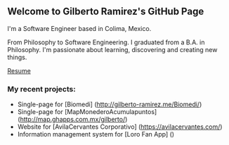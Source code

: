 ## Welcome to Gilberto Ramirez's GitHub Page

I'm a Software Engineer based in Colima, Mexico.

From Philosophy to Software Engineering. I graduated from a B.A. in Philosophy. I'm passionate about learning, discovering and creating new things. 

[Resume](https://github.com/Gilberto-Felipe/cv)

### My recent projects: 
- Single-page for [Biomedi] (http://gilberto-ramirez.me/Biomedi/)
- Single-page for [MapMonederoAcumulapuntos] (http://map.ghapps.com.mx/gilberto/)
- Website for [AvilaCervantes Corporativo] (https://avilacervantes.com/)
- Information management system for [Loro Fan App] ()


